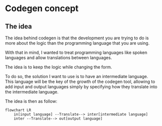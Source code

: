 # Codegen concept

## The idea

The idea behind codegen is that the development you are trying to do is more about the logic than
the programming language that you are using.

With that in mind, I wanted to treat programming languages like spoken languages and allow
translations between languages.

The idea is to keep the logic while changing the form.

To do so, the solution I want to use is to have an intermediate language. This language will be the
key of the growth of the codegen tool, allowing to add input and output languages simply by
specifying how they translate into the intermediate language.

The idea is then as follow:

```mermaid
flowchart LR
    in[input language] --Translate--> inter[intermediate language]
    inter --Translate--> out[output language]
```
